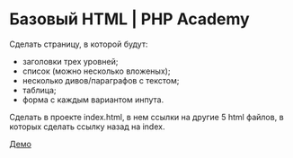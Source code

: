 Базовый HTML | PHP Academy
==========================

Cделать страницу, в которой будут:

* заголовки трех уровней;
* список (можно несколько вложеных);
* несколько дивов/параграфов с текстом;
* таблица;
* форма с каждым вариантом инпута.

Сделать в проекте index.html, в нем ссылки на другие 5 html файлов, в которых сделать ссылку назад на index.

[Демо](https://pilotessa.github.io/homework-html/)